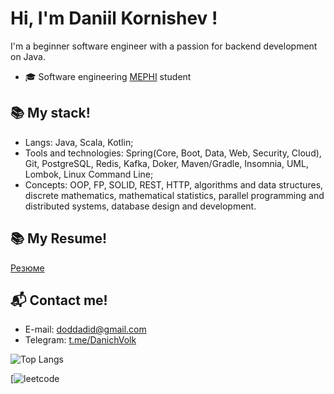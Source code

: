 # Hi, I'm Daniil Kornishev !

I'm a beginner software engineer with a passion for backend development on Java.

- 🎓 Software engineering [MEPHI](https://en.wikipedia.org/wiki/National_Research_Nuclear_University_MEPhI_(Moscow_Engineering_Physics_Institute)) student

## 📚 My stack!
- Langs: Java, Scala, Kotlin;
- Tools and technologies: Spring(Core, Boot, Data, Web, Security, Cloud), Git, PostgreSQL, Redis, Kafka, Doker, Maven/Gradle, Insomnia, UML, Lombok, Linux Command Line;
- Concepts: OOP, FP, SOLID, REST, HTTP, algorithms and data structures, discrete mathematics, mathematical statistics, parallel programming and distributed systems, database design and development.

## 📚 My Resume!
[Резюме](https://github.com/SerafimChereshnikov224/Resume)

## 📬 Contact me!

- E-mail: [doddadid@gmail.com](mailto:doddadid@gmail.com)
- Telegram: [t.me/DaniсhVolk](https://t.me/ferio76)

![Top Langs](https://github-readme-stats.vercel.app/api/top-langs/?username=ntdv&layout=compact&hide_border=true&theme=nord&langs_count=10&exclude_repo=agrosmart&hide=typescript)

[![leetcode](https://leetcode.com/u/Doddadid_Dod/)

